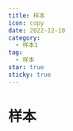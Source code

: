 ```yaml
---
title: 样本
icon: copy
date: 2022-12-10
category:
  - 样本1
tag:
  - 样本
star: true
sticky: true
---
```

# 样本